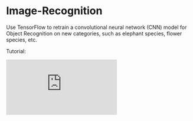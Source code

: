 # Image-Recognition

Use TensorFlow to retrain a convolutional neural network (CNN) model for Object Recognition on new categories, such as elephant species, flower species, etc.

Tutorial:

![Retraining Models for Object Recognition](https://github.com/james94/Image-Recognition/blob/master/documentation/tutorial.md)

